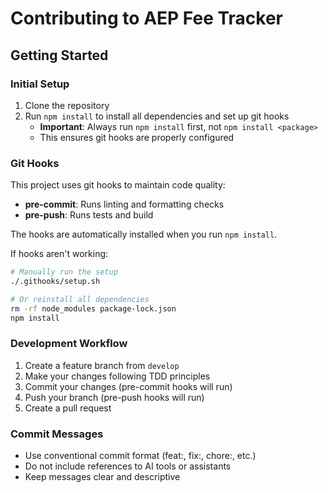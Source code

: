 # Contributing to AEP Fee Tracker

## Getting Started

### Initial Setup

1. Clone the repository
2. Run `npm install` to install all dependencies and set up git hooks
   - **Important**: Always run `npm install` first, not `npm install <package>`
   - This ensures git hooks are properly configured

### Git Hooks

This project uses git hooks to maintain code quality:
- **pre-commit**: Runs linting and formatting checks
- **pre-push**: Runs tests and build

The hooks are automatically installed when you run `npm install`.

If hooks aren't working:
```bash
# Manually run the setup
./.githooks/setup.sh

# Or reinstall all dependencies
rm -rf node_modules package-lock.json
npm install
```

### Development Workflow

1. Create a feature branch from `develop`
2. Make your changes following TDD principles
3. Commit your changes (pre-commit hooks will run)
4. Push your branch (pre-push hooks will run)
5. Create a pull request

### Commit Messages

- Use conventional commit format (feat:, fix:, chore:, etc.)
- Do not include references to AI tools or assistants
- Keep messages clear and descriptive